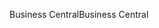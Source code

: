 <span data-ttu-id="5c1a6-101">Business Central</span><span class="sxs-lookup"><span data-stu-id="5c1a6-101">Business Central</span></span>

